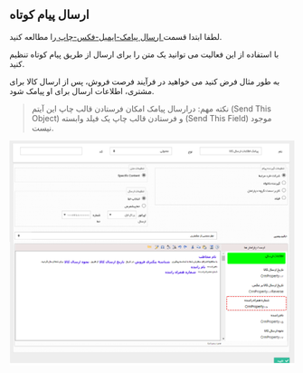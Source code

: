 ﻿## ارسال پیام کوتاه

لطفا ابتدا قسمت[ ارسال پیامک-ایمیل-فکس-چاپ  ](https://github.com/1stco/PayamGostarDocs/blob/master/help%202.5.4/Settings/Personalization-crm/Overview/Process-design/Create-a-work-cycle/Activity/Send%20SMS%2C%20email/Send%20SMS%2C%20email.md)را مطالعه کنید.


با استفاده از این فعالیت می توانید یک متن را برای ارسال از طریق پیام کوتاه تنظیم کنید.

به طور مثال فرض کنید می خواهید در فرآیند فرصت فروش، پس از ارسال کالا برای مشتری، اطلاعات ارسال برای او پیامک شود.

> نکته مهم: درارسال پیامک امکان فرستادن قالب چاپ این آیتم (Send This Object) و فرستادن قالب چاپ یک فیلد وابسته (Send This Field) موجود نیست.

![](SendSMS1.png)

